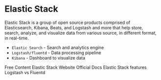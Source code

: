 # Elastic Stack

Elastic Stack is a group of open source products comprised of Elasticsearch, Kibana, Beats, and Logstash and more that help store, search, analyze, and visualize data from various source, in different format, in real-time.

* `Elastic Search` - Search and analytics engine
* `Logstash/fluentd` - Data processing pipeline
* `Kibana` - Dashboard to visualize data

<ResourceGroupTitle>Free Content</ResourceGroupTitle>
<BadgeLink colorScheme='yellow' badgeText='Official Website' href='https://www.elastic.co/elastic-stack/'>Elastic Stack Website</BadgeLink>
<BadgeLink colorScheme='yellow' badgeText='Official Docs' href='https://www.elastic.co/guide/index.html'>Official Docs</BadgeLink>
<BadgeLink colorScheme='yellow' badgeText='Features List' href='https://www.elastic.co/elastic-stack/features'>Elastic Stack features</BadgeLink>
<BadgeLink colorScheme='yellow' badgeText='Read' href='https://logz.io/blog/fluentd-logstash/'>Logstash vs Fluentd</BadgeLink>
